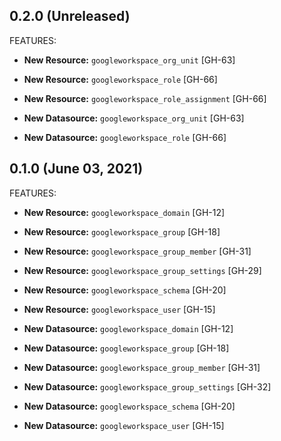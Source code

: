 ## 0.2.0 (Unreleased)

FEATURES:

* **New Resource:** `googleworkspace_org_unit` [GH-63]
* **New Resource:** `googleworkspace_role` [GH-66]
* **New Resource:** `googleworkspace_role_assignment` [GH-66]

* **New Datasource:**   `googleworkspace_org_unit` [GH-63]
* **New Datasource:**   `googleworkspace_role` [GH-66]

## 0.1.0 (June 03, 2021)

FEATURES:

* **New Resource:** `googleworkspace_domain` [GH-12]
* **New Resource:** `googleworkspace_group` [GH-18]
* **New Resource:** `googleworkspace_group_member` [GH-31]
* **New Resource:** `googleworkspace_group_settings` [GH-29]
* **New Resource:** `googleworkspace_schema` [GH-20]
* **New Resource:** `googleworkspace_user` [GH-15]

* **New Datasource:**   `googleworkspace_domain` [GH-12]
* **New Datasource:**   `googleworkspace_group` [GH-18]
* **New Datasource:**   `googleworkspace_group_member` [GH-31]
* **New Datasource:**   `googleworkspace_group_settings` [GH-32]
* **New Datasource:**   `googleworkspace_schema` [GH-20]
* **New Datasource:**   `googleworkspace_user` [GH-15]
